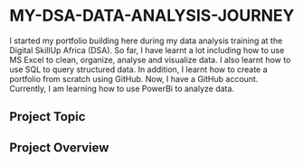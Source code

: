 # MY-DSA-DATA-ANALYSIS-JOURNEY
I started my portfolio building here during my data analysis training at the Digital SkillUp Africa (DSA).
So far, I have learnt a lot including how to use MS Excel to clean, organize, analyse and visualize data. I also learnt how to use SQL to query structured data.
In addition, I learnt how to create a portfolio from scratch using GitHub. Now, I have a GitHub account.
Currently, I am learning how to use PowerBi to analyze data.

## Project Topic


## Project Overview
